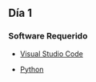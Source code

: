 ## Día 1

### Software Requerido

- [Visual Studio Code](https://code.visualstudio.com/)

- [Python](https://www.python.org/)